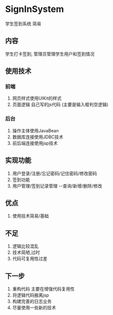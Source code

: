 # SignInSystem
学生签到系统 简易

## 内容
学生打卡签到, 管理员管理学生用户和签到情况

## 使用技术
### 前端
  1. 网页样式使用UIKit的样式
  2. 页面逻辑 自己写的js代码 (主要是输入框判空逻辑)
### 后台
  1. 操作主体使用JavaBean
  2. 数据库连接使用JDBC技术
  3. 前后端连接使用jsp技术
  
## 实现功能
  1. 用户登录/注册/忘记密码/记住密码/修改密码
  2. 签到功能
  3. 用户管理/签到记录管理 --查询/新增/删除/修改

## 优点
  1. 使用技术简易/基础
 
## 不足
  1. 逻辑比较混乱
  2. 技术简陋,过时
  3. 代码可复用性过差
  
## 下一步
  1. 重构代码 主要在增强代码复用性
  2. 将逻辑代码搬离jsp
  3. 构建完善的日志业务
  4. 尽量使用一些新的技术
